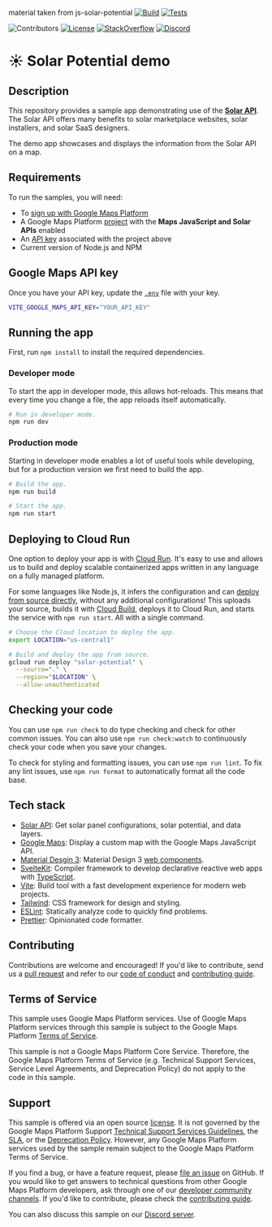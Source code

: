 material taken from js-solar-potential
[![Build](https://github.com/googlemaps-samples/js-solar-potential/actions/workflows/build.yml/badge.svg)](https://github.com/googlemaps-samples/js-solar-potential/actions/workflows/build.yml)
[![Tests](https://github.com/googlemaps-samples/js-solar-potential/actions/workflows/tests.yml/badge.svg)](https://github.com/googlemaps-samples/js-solar-potential/actions/workflows/tests.yml)

![Contributors](https://img.shields.io/github/contributors/googlemaps-samples/js-solar-potential?color=green)
[![License](https://img.shields.io/github/license/googlemaps-samples/js-solar-potential?color=blue)][license]
[![StackOverflow](https://img.shields.io/stackexchange/stackoverflow/t/google-maps?color=orange&label=google-maps&logo=stackoverflow)](https://stackoverflow.com/questions/tagged/google-maps)
[![Discord](https://img.shields.io/discord/676948200904589322?color=6A7EC2&logo=discord&logoColor=ffffff)][Discord server]

# ☀️ Solar Potential demo

## Description

This repository provides a sample app demonstrating use of the **[Solar API]**. The Solar API offers many benefits to solar marketplace websites, solar installers, and solar SaaS designers.

The demo app showcases and displays the information from the Solar API on a map.

## Requirements

To run the samples, you will need:

- To [sign up with Google Maps Platform]
- A Google Maps Platform [project] with the **Maps JavaScript and Solar APIs** enabled
- An [API key] associated with the project above
- Current version of Node.js and NPM

## Google Maps API key

Once you have your API key, update the [`.env`](.env) file with your key.

```sh
VITE_GOOGLE_MAPS_API_KEY="YOUR_API_KEY"
```

## Running the app

First, run `npm install` to install the required dependencies.

### Developer mode

To start the app in developer mode, this allows hot-reloads.
This means that every time you change a file, the app reloads itself automatically.

```sh
# Run in developer mode.
npm run dev
```

### Production mode

Starting in developer mode enables a lot of useful tools while developing, but for a production version we first need to build the app.

```sh
# Build the app.
npm run build

# Start the app.
npm run start
```

## Deploying to Cloud Run

One option to deploy your app is with [Cloud Run](https://cloud.google.com/run).
It's easy to use and allows us to build and deploy scalable containerized apps written in any language on a fully managed platform.

For some languages like Node.js, it infers the configuration and can [deploy from source directly](https://cloud.google.com/run/docs/deploying-source-code), without any additional configurations!
This uploads your source, builds it with [Cloud Build](https://cloud.google.com/build), deploys it to Cloud Run, and starts the service with `npm run start`.
All with a single command.

```sh
# Choose the Cloud location to deploy the app.
export LOCATION="us-central1"

# Build and deploy the app from source.
gcloud run deploy "solar-potential" \
  --source="." \
  --region="$LOCATION" \
  --allow-unauthenticated
```

## Checking your code

You can use `npm run check` to do type checking and check for other common issues.
You can also use `npm run check:watch` to continuously check your code when you save your changes.

To check for styling and formatting issues, you can use `npm run lint`.
To fix any lint issues, use `npm run format` to automatically format all the code base.

## Tech stack

- [Solar API](https://developers.google.com/maps/documentation/solar/overview): Get solar panel configurations, solar potential, and data layers.
- [Google Maps](https://developers.google.com/maps/documentation/javascript/overview): Display a custom map with the Google Maps JavaScript API.
- [Material Desgin 3](https://m3.material.io): Material Design 3 [web components](https://github.com/material-components/material-web#readme).
- [SvelteKit](https://kit.svelte.dev): Compiler framework to develop declarative reactive web apps with [TypeScript](https://www.typescriptlang.org).
- [Vite](https://vitejs.dev): Build tool with a fast development experience for modern web projects.
- [Tailwind](https://tailwindcss.com): CSS framework for design and styling.
- [ESLint](https://eslint.org): Statically analyze code to quickly find problems.
- [Prettier](https://prettier.io): Opinionated code formatter.

## Contributing

Contributions are welcome and encouraged! If you'd like to contribute, send us a [pull request] and refer to our [code of conduct] and [contributing guide].

## Terms of Service

This sample uses Google Maps Platform services. Use of Google Maps Platform services through this sample is subject to the Google Maps Platform [Terms of Service].

This sample is not a Google Maps Platform Core Service. Therefore, the Google Maps Platform Terms of Service (e.g. Technical Support Services, Service Level Agreements, and Deprecation Policy) do not apply to the code in this sample.

## Support

This sample is offered via an open source [license]. It is not governed by the Google Maps Platform Support [Technical Support Services Guidelines], the [SLA], or the [Deprecation Policy]. However, any Google Maps Platform services used by the sample remain subject to the Google Maps Platform Terms of Service.

If you find a bug, or have a feature request, please [file an issue] on GitHub. If you would like to get answers to technical questions from other Google Maps Platform developers, ask through one of our [developer community channels]. If you'd like to contribute, please check the [contributing guide].

You can also discuss this sample on our [Discord server].

[Solar API]: https://developers.google.com/maps/documentation/solar
[API key]: https://developers.google.com/maps/documentation/solar/get-api-key

[code of conduct]: ?tab=coc-ov-file#readme
[contributing guide]: CONTRIBUTING
[Deprecation Policy]: https://cloud.google.com/maps-platform/terms
[developer community channels]: https://developers.google.com/maps/developer-community
[Discord server]: https://discord.gg/hYsWbmk
[file an issue]: https://github.com/googlemaps-samples/js-solar-potential/issues/new/choose
[license]: LICENSE
[pull request]: https://github.com/googlemaps-samples/js-solar-potential/compare
[project]: https://developers.google.com/maps/documentation/solar/cloud-setup#enabling-apis
[Sign up with Google Maps Platform]: https://console.cloud.google.com/google/maps-apis/start
[SLA]: https://cloud.google.com/maps-platform/terms/sla
[Technical Support Services Guidelines]: https://cloud.google.com/maps-platform/terms/tssg
[Terms of Service]: https://cloud.google.com/maps-platform/terms
